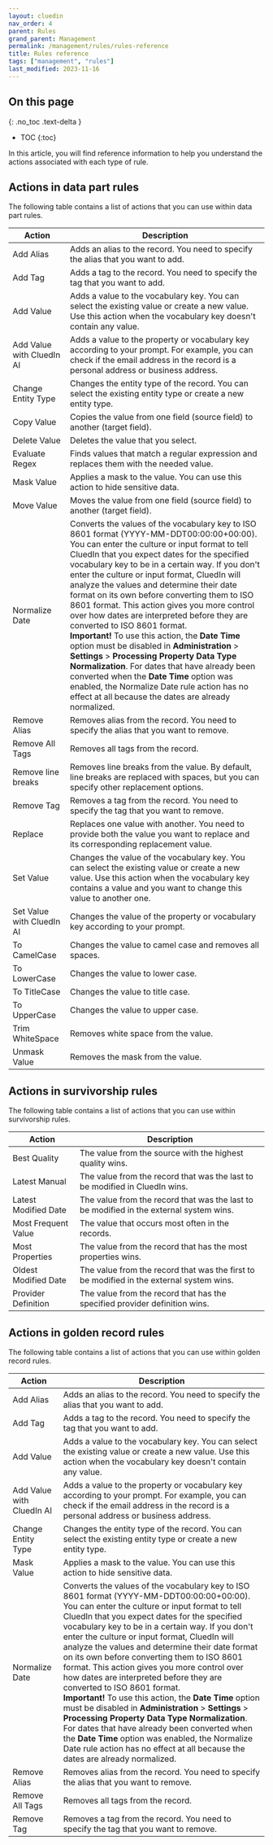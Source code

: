 ```yaml
---
layout: cluedin
nav_order: 4
parent: Rules
grand_parent: Management
permalink: /management/rules/rules-reference
title: Rules reference
tags: ["management", "rules"]
last_modified: 2023-11-16
---
```

## On this page
{: .no_toc .text-delta }
- TOC
{:toc}

In this article, you will find reference information to help you understand the actions associated with each type of rule.

## Actions in data part rules

The following table contains a list of actions that you can use within data part rules.

| Action | Description |
|--|--|
| Add Alias | Adds an alias to the record. You need to specify the alias that you want to add. |
| Add Tag | Adds a tag to the record. You need to specify the tag that you want to add. |
| Add Value | Adds a value to the vocabulary key. You can select the existing value or create a new value. Use this action when the vocabulary key doesn't contain any value. |
| Add Value with CluedIn AI | Adds a value to the property or vocabulary key according to your prompt. For example, you can check if the email address in the record is a personal address or business address. |
| Change Entity Type | Changes the entity type of the record. You can select the existing entity type or create a new entity type. |
| Copy Value | Copies the value from one field (source field) to another (target field). |
| Delete Value | Deletes the value that you select. |
| Evaluate Regex | Finds values that match a regular expression and replaces them with the needed value. |
| Mask Value | Applies a mask to the value. You can use this action to hide sensitive data. |
| Move Value | Moves the value from one field (source field) to another (target field). |
| Normalize Date | Converts the values of the vocabulary key to ISO 8601 format (YYYY-MM-DDT00:00:00+00:00). You can enter the culture or input format to tell CluedIn that you expect dates for the specified vocabulary key to be in a certain way. If you don't enter the culture or input format, CluedIn will analyze the values and determine their date format on its own before converting them to ISO 8601 format. This action gives you more control over how dates are interpreted before they are converted to ISO 8601 format.<br> **Important!** To use this action, the **Date Time** option must be disabled in **Administration** > **Settings** > **Processing Property Data Type Normalization**. For dates that have already been converted when the **Date Time** option was enabled, the Normalize Date rule action has no effect at all because the dates are already normalized. |
| Remove Alias | Removes alias from the record. You need to specify the alias that you want to remove. |
| Remove All Tags | Removes all tags from the record. |
| Remove line breaks | Removes line breaks from the value. By default, line breaks are replaced with spaces, but you can specify other replacement options. |
| Remove Tag | Removes a tag from the record. You need to specify the tag that you want to remove.|
| Replace | Replaces one value with another. You need to provide both the value you want to replace and its corresponding replacement value. |
| Set Value | Changes the value of the vocabulary key. You can select the existing value or create a new value. Use this action when the vocabulary key contains a value and you want to change this value to another one. |
| Set Value with CluedIn AI | Changes the value of the property or vocabulary key according to your prompt. |
| To CamelCase | Changes the value to camel case and removes all spaces. |
| To LowerCase | Changes the value to lower case. |
| To TitleCase | Changes the value to title case. |
| To UpperCase | Changes the value to upper case. |
| Trim WhiteSpace | Removes white space from the value. |
| Unmask Value | Removes the mask from the value. |

## Actions in survivorship rules

The following table contains a list of actions that you can use within survivorship rules.

| Action | Description |
|--|--|
| Best Quality | The value from the source with the highest quality wins. |
| Latest Manual | The value from the record that was the last to be modified in CluedIn wins. |
| Latest Modified Date | The value from the record that was the last to be modified in the external system wins. |
| Most Frequent Value | The value that occurs most often in the records. |
| Most Properties | The value from the record that has the most properties wins. |
| Oldest Modified Date | The value from the record that was the first to be modified in the external system wins. |
| Provider Definition | The value from the record that has the specified provider definition wins. |

## Actions in golden record rules

The following table contains a list of actions that you can use within golden record rules.

| Action | Description |
|--|--|
| Add Alias | Adds an alias to the record. You need to specify the alias that you want to add. |
| Add Tag | Adds a tag to the record. You need to specify the tag that you want to add. |
| Add Value | Adds a value to the vocabulary key. You can select the existing value or create a new value. Use this action when the vocabulary key doesn't contain any value. |
| Add Value with CluedIn AI | Adds a value to the property or vocabulary key according to your prompt. For example, you can check if the email address in the record is a personal address or business address. |
| Change Entity Type | Changes the entity type of the record. You can select the existing entity type or create a new entity type. |
| Mask Value | Applies a mask to the value. You can use this action to hide sensitive data. |
| Normalize Date | Converts the values of the vocabulary key to ISO 8601 format (YYYY-MM-DDT00:00:00+00:00). You can enter the culture or input format to tell CluedIn that you expect dates for the specified vocabulary key to be in a certain way. If you don't enter the culture or input format, CluedIn will analyze the values and determine their date format on its own before converting them to ISO 8601 format. This action gives you more control over how dates are interpreted before they are converted to ISO 8601 format.<br> **Important!** To use this action, the **Date Time** option must be disabled in **Administration** > **Settings** > **Processing Property Data Type Normalization**. For dates that have already been converted when the **Date Time** option was enabled, the Normalize Date rule action has no effect at all because the dates are already normalized. |
| Remove Alias | Removes alias from the record. You need to specify the alias that you want to remove. |
| Remove All Tags | Removes all tags from the record. |
| Remove Tag | Removes a tag from the record. You need to specify the tag that you want to remove. |
